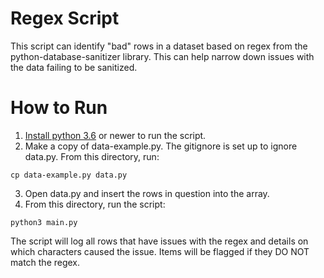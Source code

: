 # Regex Script

This script can identify "bad" rows in a dataset based on regex from the python-database-sanitizer library. This can help narrow down issues with the data failing to be sanitized.

# How to Run

1. [Install python 3.6](https://www.python.org/downloads/) or newer to run the script. 
2. Make a copy of data-example.py. The gitignore is set up to ignore data.py. From this directory, run:
```
cp data-example.py data.py
```
3. Open data.py and insert the rows in question into the array.
4. From this directory, run the script:
```
python3 main.py
```

The script will log all rows that have issues with the regex and details on which characters caused the issue. Items will be flagged if they DO NOT match the regex.
